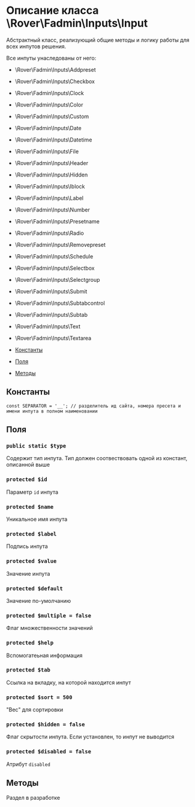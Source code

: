 # Описание класса \Rover\Fadmin\Inputs\Input
Абстрактный класс, реализующий общие методы и логику работы для всех инпутов решения.

Все инпуты унаследованы от него:
* \Rover\Fadmin\Inputs\Addpreset
* \Rover\Fadmin\Inputs\Checkbox
* \Rover\Fadmin\Inputs\Clock
* \Rover\Fadmin\Inputs\Color
* \Rover\Fadmin\Inputs\Custom
* \Rover\Fadmin\Inputs\Date
* \Rover\Fadmin\Inputs\Datetime
* \Rover\Fadmin\Inputs\File
* \Rover\Fadmin\Inputs\Header
* \Rover\Fadmin\Inputs\Hidden
* \Rover\Fadmin\Inputs\Iblock
* \Rover\Fadmin\Inputs\Label
* \Rover\Fadmin\Inputs\Number
* \Rover\Fadmin\Inputs\Presetname
* \Rover\Fadmin\Inputs\Radio
* \Rover\Fadmin\Inputs\Removepreset
* \Rover\Fadmin\Inputs\Schedule
* \Rover\Fadmin\Inputs\Selectbox
* \Rover\Fadmin\Inputs\Selectgroup
* \Rover\Fadmin\Inputs\Submit
* \Rover\Fadmin\Inputs\Subtabcontrol
* \Rover\Fadmin\Inputs\Subtab
* \Rover\Fadmin\Inputs\Text
* \Rover\Fadmin\Inputs\Textarea

* [Константы](#Константы)
* [Поля](#Поля)
* [Методы](#Методы)

## Константы

    const SEPARATOR = '__'; // разделитель ид сайта, номера пресета и имени инпута в полном наименовании
## Поля
### `public static $type`
Содержит тип инпута. Тип должен соотвествовать одной из констант, описанной выше

### `protected $id`
Параметр `id` инпута

### `protected $name`
Уникальное имя инпута

### `protected $label`
Подпись инпута

### `protected $value`
Значение инпута

### `protected $default`
Значение по-умолчанию

### `protected $multiple = false` 
Флаг множественности значений

### `protected $help` 
Вспомогатеьная информация

### `protected $tab` 
Ссылка на вкладку, на которой находится инпут

### `protected $sort = 500` 
"Вес" для сортировки

### `protected $hidden = false` 
Флаг скрытости инпута. Если установлен, то инпут не выводится

### `protected $disabled = false` 
Атрибут `disabled`

## Методы
Раздел в разработке